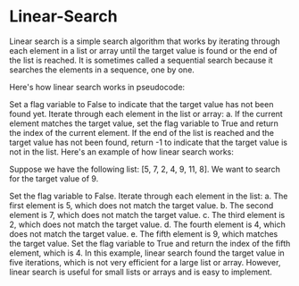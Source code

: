# Linear-Search

Linear search is a simple search algorithm that works by iterating through each element in a list or array until the target value is found or the end of the list is reached. It is sometimes called a sequential search because it searches the elements in a sequence, one by one.

Here's how linear search works in pseudocode:

Set a flag variable to False to indicate that the target value has not been found yet.
Iterate through each element in the list or array:
a. If the current element matches the target value, set the flag variable to True and return the index of the current element.
If the end of the list is reached and the target value has not been found, return -1 to indicate that the target value is not in the list.
Here's an example of how linear search works:

Suppose we have the following list: [5, 7, 2, 4, 9, 11, 8]. We want to search for the target value of 9.

Set the flag variable to False.
Iterate through each element in the list:
a. The first element is 5, which does not match the target value.
b. The second element is 7, which does not match the target value.
c. The third element is 2, which does not match the target value.
d. The fourth element is 4, which does not match the target value.
e. The fifth element is 9, which matches the target value. Set the flag variable to True and return the index of the fifth element, which is 4.
In this example, linear search found the target value in five iterations, which is not very efficient for a large list or array. However, linear search is useful for small lists or arrays and is easy to implement.
